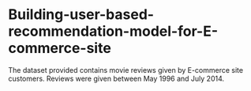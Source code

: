 # Building-user-based-recommendation-model-for-E-commerce-site
The dataset provided contains movie reviews given by E-commerce site customers. Reviews were given between May 1996 and July 2014.
